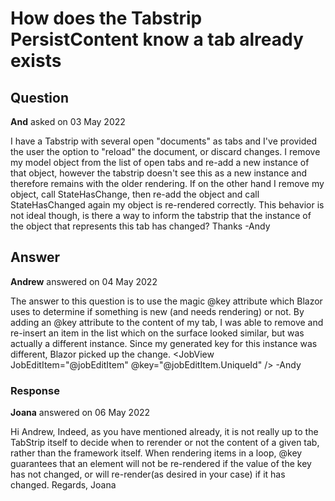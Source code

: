 # How does the Tabstrip PersistContent know a tab already exists

## Question

**And** asked on 03 May 2022

I have a Tabstrip with several open "documents" as tabs and I've provided the user the option to "reload" the document, or discard changes. I remove my model object from the list of open tabs and re-add a new instance of that object, however the tabstrip doesn't see this as a new instance and therefore remains with the older rendering. If on the other hand I remove my object, call StateHasChange, then re-add the object and call StateHasChanged again my object is re-rendered correctly. This behavior is not ideal though, is there a way to inform the tabstrip that the instance of the object that represents this tab has changed? Thanks -Andy

## Answer

**Andrew** answered on 04 May 2022

The answer to this question is to use the magic @key attribute which Blazor uses to determine if something is new (and needs rendering) or not. By adding an @key attribute to the content of my tab, I was able to remove and re-insert an item in the list which on the surface looked similar, but was actually a different instance. Since my generated key for this instance was different, Blazor picked up the change. <Content> <JobView JobEditItem="@jobEditItem" @key="@jobEditItem.UniqueId" /> </Content> -Andy

### Response

**Joana** answered on 06 May 2022

Hi Andrew, Indeed, as you have mentioned already, it is not really up to the TabStrip itself to decide when to rerender or not the content of a given tab, rather than the framework itself. When rendering items in a loop, @key guarantees that an element will not be re-rendered if the value of the key has not changed, or will re-render(as desired in your case) if it has changed. Regards, Joana
